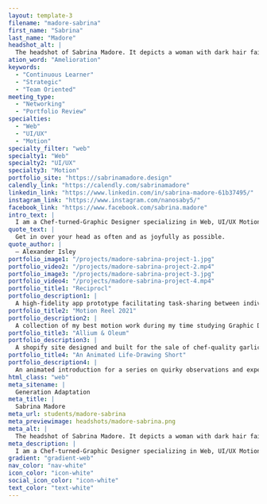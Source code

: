 ```yaml
---
layout: template-3
filename: "madore-sabrina"
first_name: "Sabrina"
last_name: "Madore"
headshot_alt: |
  The headshot of Sabrina Madore. It depicts a woman with dark hair faintly smiling. She is wearing a dark button-up shirt.
ation_word: "Amelioration"
keywords:
  - "Continuous Learner"
  - "Strategic"
  - "Team Oriented"
meeting_type:
  - "Networking"
  - "Portfolio Review"
specialties:
  - "Web"
  - "UI/UX"
  - "Motion"
specialty_filter: "web"
specialty1: "Web"
specialty2: "UI/UX"
specialty3: "Motion"
portfolio_site: "https://sabrinamadore.design"
calendly_link: "https://calendly.com/sabrinamadore"
linkedin_link: "https://www.linkedin.com/in/sabrina-madore-61b37495/"
instagram_link: "https://www.instagram.com/nanosaby5/"
facebook_link: "https://www.facebook.com/sabrina.madore"
intro_text: |
  I am a Chef-turned-Graphic Designer specializing in Web, UI/UX Motion & Brand Design with a passion for creating unique, quirky, and experience-driven work.
quote_text: |
  Get in over your head as often and as joyfully as possible.
quote_author: |
  — Alexander Isley
portfolio_image1: "/projects/madore-sabrina-project-1.jpg"
portfolio_video2: "/projects/madore-sabrina-project-2.mp4"
portfolio_image3: "/projects/madore-sabrina-project-3.jpg"
portfolio_video4: "/projects/madore-sabrina-project-4.mp4"
portfolio_title1: "Reciprocl"
portfolio_description1: |
  A high-fidelity app prototype facilitating task-sharing between individuals for household chores, buying meals, and all other turn-taking activities.
portfolio_title2: "Motion Reel 2021"
portfolio_description2: |
  A collection of my best motion work during my time studying Graphic Design, set over my own music composed and recorded uniquely for this reel.
portfolio_title3: "Allium & Oleum"
portfolio_description3: |
  A shopify site designed and built for the sale of chef-quality garlic confit and oil infusions.
portfolio_title4: "An Animated Life-Drawing Short"
portfolio_description4: |
  An animated introduction for a series on quirky observations and experiences being part of the Ottawa life drawing community.
html_class: "web"
meta_sitename: |
  Generation Adaptation
meta_title: |
  Sabrina Madore
meta_url: students/madore-sabrina
meta_previewimage: headshots/madore-sabrina.png
meta_alt: |
  The headshot of Sabrina Madore. It depicts a woman with dark hair faintly smiling. She is wearing a dark button-up shirt.
meta_description: |
  I am a Chef-turned-Graphic Designer specializing in Web, UI/UX Motion & Brand Design with a passion for creating unique, quirky, and experience-driven work.
gradient: "gradient-web"
nav_color: "nav-white"
icon_color: "icon-white"
social_icon_color: "icon-white"
text_color: "text-white"
---
```

